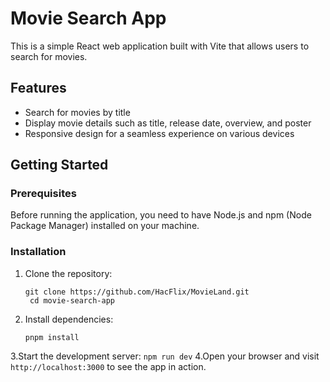 # Movie Search App

This is a simple React web application built with Vite that allows users to search for movies.


## Features

- Search for movies by title
- Display movie details such as title, release date, overview, and poster
- Responsive design for a seamless experience on various devices

## Getting Started

### Prerequisites

Before running the application, you need to have Node.js and npm (Node Package Manager) installed on your machine.

### Installation

1. Clone the repository:
   ```
   git clone https://github.com/HacFlix/MovieLand.git
    cd movie-search-app
   ```

2. Install dependencies:
   ```
   pnpm install
   ```
3.Start the development server:
```npm run dev```
4.Open your browser and visit `http://localhost:3000` to see the app in action.
